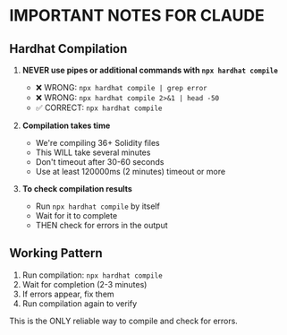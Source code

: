 # IMPORTANT NOTES FOR CLAUDE

## Hardhat Compilation

1. **NEVER use pipes or additional commands with `npx hardhat compile`**
   - ❌ WRONG: `npx hardhat compile | grep error`
   - ❌ WRONG: `npx hardhat compile 2>&1 | head -50`
   - ✅ CORRECT: `npx hardhat compile`

2. **Compilation takes time**
   - We're compiling 36+ Solidity files
   - This WILL take several minutes
   - Don't timeout after 30-60 seconds
   - Use at least 120000ms (2 minutes) timeout or more

3. **To check compilation results**
   - Run `npx hardhat compile` by itself
   - Wait for it to complete
   - THEN check for errors in the output

## Working Pattern

1. Run compilation: `npx hardhat compile`
2. Wait for completion (2-3 minutes)
3. If errors appear, fix them
4. Run compilation again to verify

This is the ONLY reliable way to compile and check for errors.